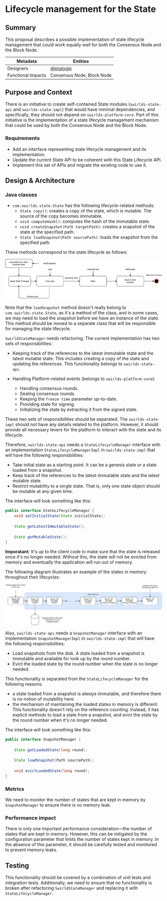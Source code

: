 # Lifecycle management for the State

## Summary

This proposal describes a possible implementation of state lifecycle management that could work equally well for both the Consensus Node and the Block Node.

|      Metadata      |                 Entities                 |
|--------------------|------------------------------------------|
| Designers          | [@imalygin](https://github.com/imalygin) |
| Functional Impacts | Consensus Node, Block Node               |

## Purpose and Context

There is an initiative to create self-contained State modules (`swirlds-state-api` and `swirlds-state-impl`) that would have minimal dependencies, and specifically, they should not depend on `swirlds-platform-core`. Part of this initiative is the implementation of a state lifecycle management mechanism that could be used by both the Consensus Node and the Block Node.

### Requirements

- Add an interface representing state lifecycle management and its implementation.
- Update the current State API to be coherent with this State Lifecycle API.
- Implement this set of APIs and migrate the existing code to use it.

## Design & Architecture

### Java classes

- `com.swirlds.state.State` has the following lifecycle-related methods:
  - `State copy()`: creates a copy of the state, which is mutable. The source of the copy becomes immutable.
  - `void computeHash()`: computes the hash of the immutable state.
  - `void createSnapshot(Path targetPath)`: creates a snapshot of the state at the specified path.
  - `State loadSnapshot(Path sourcePath)`: loads the snapshot from the specified path.

These methods correspond to the state lifecycle as follows:

[![State lifecycle](state-lifecycle.svg)](state-lifecycle.svg)

Note that the `loadSnapshot` method doesn't really belong to `com.swirlds.state.State`, as it's a method of the class, and in some cases, we may need to load the snapshot before we have an instance of the state.
This method should be moved to a separate class that will be responsible for managing the state lifecycle.

`SwirldStateManager` needs refactoring. The current implementation has two sets of responsibilities:
- Keeping track of the references to the latest immutable state and the latest mutable state. This includes creating a copy of the state and updating the references.
This functionality belongs to `swirlds-state-api`.

- Handling Platform-related events (belongs to `swirlds-platform-core`):
  - Handling consensus rounds.
  - Sealing consensus rounds.
  - Keeping the `freeze time` parameter up-to-date.
  - Providing state for signing.
  - Initializing the state by extracting it from the signed state.

These two sets of responsibilities should be separated. The `swirlds-state-impl` should not have any details related to the platform. However, it should provide all necessary levers for the platform to interact with the state and its lifecycle.

Therefore, `swirlds-state-api` needs a `StateLifecycleManager` interface with an implementation `StateLifecycleManagerImpl` in `swirlds-state-impl`  that will have the following responsibilities:
- Take initial state as a starting point. It can be a genesis state or a state loaded from a snapshot.
- Keep track of the references to the latest immutable state and the latest mutable state.
- Restrict mutability to a single state. That is, only one state object should be mutable at any given time.

The interface will look something like this:

```java
public interface StateLifecycleManager {
    void setInitialState(State initialState);

    State getLatestImmutableState();

    State getMutableState();
}
```

**Imporatant**: It's up to the client code to make sure that the state is released once it's no longer needed.
Without this, the state will not be evicted from memory and eventually the application will run out of memory.

The following diagram illustrates an example of the states in memory throughout their lifecycles:

[![Multistate management](multi-states.svg)](multi-states.svg)

Also, `swirlds-state-api` needs a `SnapshotManager` interface with an implementation `SnapshotManagerImpl` in `swirlds-state-impl` that will have the following responsibilities:
- Load snapshots from the disk. A state loaded from a snapshot is immutable and available for look up by the round number.
- Evict the loaded state by the round number when the state is no longer needed.

This functionality is separated from the `StateLifecycleManager` for the following reasons:
- a state loaded from a snapshot is _always_ immutable, and therefore there is no notion of mutability here.
- the mechanism of maintaining the loaded states in memory is different. This functionality doesn't rely on the reference counting.
Instead, it has explicit methods to load a state from a snapshot, and evict the state by the round number when it's no longer needed.

The interface will look something like this:

```java
public interface SnapshotManager {

    State getLoadedState(long round);

    State loadSnapshot(Path sourcePath);

    void evictLoadedState(long round);
}
```

### Metrics

We need to monitor the number of states that are kept in memory by `SnapshotManager` to ensure there is no memory leak.

### Performance impact

There is only one important performance consideration—the number of states that are kept in memory. However, this can be mitigated by the configuration parameter that limits the number of states kept in memory. In the absence of this parameter, it should be carefully tested and monitored to prevent memory leaks.

## Testing

This functionality should be covered by a combination of unit tests and integration tests. Additionally, we need to ensure that no functionality is broken after refactoring `SwirldStateManager` and replacing it with `StateLifecycleManager`.
